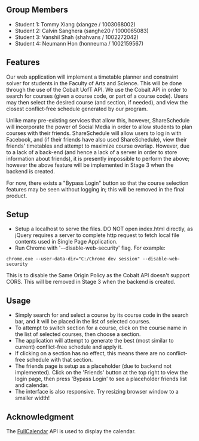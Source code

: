 ## Group Members

* Student 1: Tommy Xiang (xiangze / 1003068002)
* Student 2: Calvin Sanghera (sanghe20 / 1000065083)
* Student 3: Vanshil Shah (shahvans / 1002272042)
* Student 4: Neumann Hon (honneuma / 1002159567)

## Features

Our web application will implement a timetable planner and constraint solver for students in the Faculty of Arts and Science. This will be done through the use of the Cobalt UofT API. We use the Cobalt API in order to search for courses (given a course code, or part of a course code). Users may then select the desired course (and section, if needed), and view the closest conflict-free schedule generated by our program.

Unlike many pre-existing services that allow this, however, ShareSchedule will incorporate the power of Social Media in order to allow students to plan courses with their friends. ShareSchedule will allow users to log in with Facebook, and (if their friends have also used ShareSchedule), view their friends' timetables and attempt to maximize course overlap. However, due to a lack of a back-end (and hence a lack of a server in order to store information about friends), it is presently impossible to perform the above; however the above feature will be implemented in Stage 3 when the backend is created.

For now, there exists a "Bypass Login" button so that the course selection features may be seen without logging in; this will be removed in the final product.

## Setup 
* Setup a localhost to serve the files. DO NOT open index.html directly, as jQuery requires a server to complete http request to fetch local file contents used in Single Page Application.
* Run Chrome with '--disable-web-security' flag. For example:
```
chrome.exe --user-data-dir="C:/Chrome dev session" --disable-web-security
```
This is to disable the Same Origin Policy as the Cobalt API doesn't support CORS. This will be removed in Stage 3 when the backend is created.

## Usage
* Simply search for and select a course by its course code in the search bar, and it will be placed in the list of selected courses.
* To attempt to switch section for a course, click on the course name in the list of selected courses, then choose a section.
* The application will attempt to generate the best (most similar to current) conflict-free schedule and apply it.
* If clicking on a section has no effect, this means there are no conflict-free schedule with that section.
* The friends page is setup as a placeholder (due to backend not implemented). Click on the 'Friends' button at the top right to view the login page, then press 'Bypass Login' to see a placeholder friends list and calendar.
* The interface is also responsive. Try resizing browser window to a smaller width!

## Acknowledgment
The [FullCalendar](https://fullcalendar.io) API is used to display the calendar.
